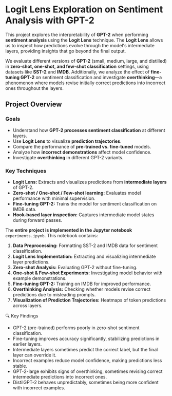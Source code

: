 # Logit Lens Exploration on Sentiment Analysis with GPT-2

This project explores the interpretability of **GPT-2** when performing **sentiment analysis** using the **Logit Lens** technique. The **Logit Lens** allows us to inspect how predictions evolve through the model's intermediate layers, providing insights that go beyond the final output.

We evaluate different versions of **GPT-2** (small, medium, large, and distilled) in **zero-shot, one-shot, and few-shot classification** settings, using datasets like **SST-2** and **IMDB**. Additionally, we analyze the effect of **fine-tuning GPT-2** on sentiment classification and investigate **overthinking**—a phenomenon where models revise initially correct predictions into incorrect ones throughout the layers. 

## Project Overview

### Goals
- Understand how **GPT-2 processes sentiment classification** at different layers.
- Use **Logit Lens** to visualize **prediction trajectories**.
- Compare the performance of **pre-trained vs. fine-tuned** models.
- Analyze how **incorrect demonstrations** affect model confidence.
- Investigate **overthinking** in different GPT-2 variants.

### Key Techniques
- **Logit Lens:** Extracts and visualizes predictions from **intermediate layers** of GPT-2.
- **Zero-shot / One-shot / Few-shot learning:** Evaluates model performance with minimal supervision.
- **Fine-tuning GPT-2:** Trains the model for sentiment classification on IMDB data.
- **Hook-based layer inspection:** Captures intermediate model states during forward passes.

The **entire project is implemented in the Jupyter notebook** `experiments.ipynb`. This notebook contains:
1. **Data Preprocessing:** Formatting SST-2 and IMDB data for sentiment classification.
2. **Logit Lens Implementation:** Extracting and visualizing intermediate layer predictions.
3. **Zero-shot Analysis:** Evaluating GPT-2 without fine-tuning.
4. **One-shot & Few-shot Experiments:** Investigating model behavior with example demonstrations.
5. **Fine-tuning GPT-2:** Training on IMDB for improved performance.
6. **Overthinking Analysis:** Checking whether models revise correct predictions due to misleading prompts.
7. **Visualization of Prediction Trajectories:** Heatmaps of token predictions across layers.

🔍 Key Findings
- GPT-2 (pre-trained) performs poorly in zero-shot sentiment classification.
- Fine-tuning improves accuracy significantly, stabilizing predictions in earlier layers.
- Intermediate layers sometimes predict the correct label, but the final layer can override it.
- Incorrect examples reduce model confidence, making predictions less stable.
- GPT-2-large exhibits signs of overthinking, sometimes revising correct intermediate predictions into incorrect ones.
- DistilGPT-2 behaves unpredictably, sometimes being more confident with incorrect examples.


